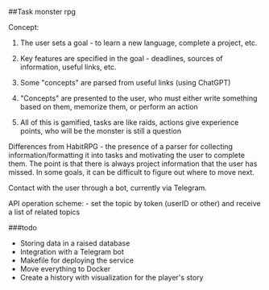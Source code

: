 ##Task monster rpg

Concept:

1. The user sets a goal - to learn a new language, complete a project, etc.

2. Key features are specified in the goal - deadlines, sources of information, useful links, etc.

3. Some "concepts" are parsed from useful links (using ChatGPT)

4. "Concepts" are presented to the user, who must either write something based on them, memorize them, or perform an action

5. All of this is gamified, tasks are like raids, actions give experience points, who will be the monster is still a question

Differences from HabitRPG - the presence of a parser for collecting information/formatting it into tasks and motivating the user to complete them.
The point is that there is always project information that the user has missed. In some goals, it can be difficult to figure out where to move next.

Contact with the user through a bot, currently via Telegram.

API operation scheme: - set the topic by token (userID or other) and receive a list of related topics

###todo
- Storing data in a raised database
- Integration with a Telegram bot
- Makefile for deploying the service
- Move everything to Docker
- Create a history with visualization for the player's story
